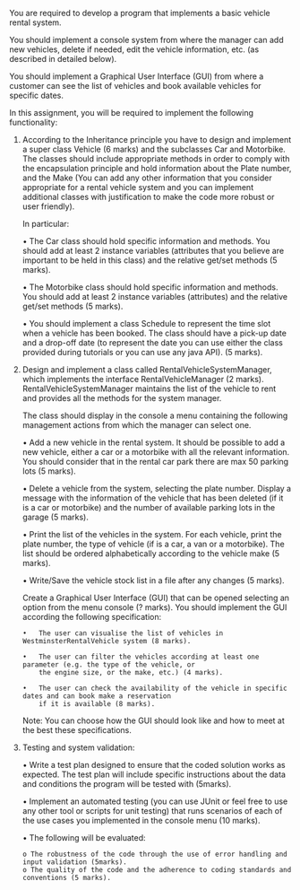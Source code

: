 You are required to develop a program that implements a basic vehicle rental system.

You should implement a console system from where the manager can add new vehicles, delete if needed, edit the vehicle information, etc. (as 
described in detailed below).

You should implement a Graphical User Interface (GUI) from where a customer can see the list of vehicles and book available vehicles for 
specific dates.

In this assignment, you will be required to implement the following functionality:

1.	According to the Inheritance principle you have to design and implement a super class Vehicle (6 marks) and
	the subclasses Car and Motorbike. The classes should include appropriate methods in order to comply with the encapsulation
	principle and hold information about the Plate number, and the Make (You can add any other information that you consider
	appropriate for a rental vehicle system and you can implement additional classes with justification to make the code more
	robust or user friendly).
	
	In particular:
	
	•	The Car class should hold specific information and methods. You should add at least 2 instance 
		variables (attributes that you believe are important to be held in this class) and the relative get/set methods (5 marks).
	
	•	The Motorbike class should hold specific information and methods. You should add at least 2 
		instance variables (attributes) and the relative get/set methods (5 marks).
	
	•	You should implement a class Schedule to represent the time slot when a vehicle has been booked.
		The class should have a pick-up date and a drop-off date (to represent the date you can use either the class 
		provided during tutorials or you can use any java API). (5 marks).

2.	Design and implement a class called RentalVehicleSystemManager, which implements the interface 
	RentalVehicleManager (2 marks). RentalVehicleSystemManager maintains the list of the vehicle to rent and 
	provides all the methods for the system manager.

	The class should display in the console a menu containing the following management actions from which the manager 
	can select one.
	
	•	Add a new vehicle in the rental system. It should be possible to add a new vehicle, either a car or 
		a motorbike with all the relevant information. You should consider that in the rental car park there are max 
		50 parking lots (5 marks).
	
	•	Delete a vehicle from the system, selecting the plate number. Display a message with the information 
		of the vehicle that has been deleted (if it is a car or motorbike) and the number of available parking lots 
		in the garage (5 marks).
	
	•	Print the list of the vehicles in the system. For each vehicle, print the plate number, the type of 
		vehicle (if is a car, a van or a motorbike). The list should be ordered alphabetically according to the vehicle 
		make (5 marks).
	
	•	Write/Save the vehicle stock list in a file after any changes (5 marks).

	Create a Graphical User Interface (GUI) that can be opened selecting an option from the menu console (? marks).
	You should implement the GUI according the following specification:

		•	The user can visualise the list of vehicles in WestminsterRentalVehicle system (8 marks).

		•	The user can filter the vehicles according at least one parameter (e.g. the type of the vehicle, or
			the engine size, or the make, etc.) (4 marks).

		•	The user can check the availability of the vehicle in specific dates and can book make a reservation
			if it is available (8 marks).

	Note: You can choose how the GUI should look like and how to meet at the best these specifications.

3.	Testing and system validation:

	•	Write a test plan designed to ensure that the coded solution works as expected. The test plan will
		include specific instructions about the data and conditions the program will be tested with (5marks).
		
	•	Implement an automated testing (you can use JUnit or feel free to use any other tool or scripts for unit
		testing) that runs scenarios of each of the use cases you implemented in the console menu (10 marks).
		
	•	The following will be evaluated:
	
		o The robustness of the code through the use of error handling and input validation (5marks).
		o The quality of the code and the adherence to coding standards and conventions (5 marks).
